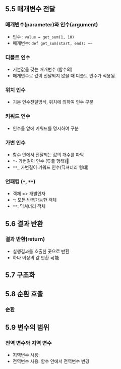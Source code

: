 ## 5.5 매개변수 전달
### 매개변수(parameter)와 인수(argument)
- 인수 : `value = get_sum(1, 10)`
- 매개변수: `def get_sum(start, end): ~~` 
### 디폴트 인수
- 기본값을 갖는 매개변수 (함수의)
- 매개변수로 값이 전달되지 않을 때 디폴트 인수가 적용됨.
### 위치 인수
- 기본 인수전달방식, 위치에 의하여 인수 구분
### 키워드 인수
- 인수들 앞에 키워드를 명시하여 구분
### 가변 인수
- 함수 안에서 전달되는 값의 개수를 파악
- `*-` 가변길이 인수 (튜플 형태)
- `**_` 가변길이 키워드 인수(딕셔너리 형태)
### 언패킹 (`*`, `**`)
- 객체 => 개별인자
- `*`: 모든 반복가능한 객체
- `**`: 딕셔너리 객체

## 5.6 결과 반환
### 결과 반환(return)
- 실행결과를 호출한 곳으로 반환
- 하나 이상의 값 반환 可能
## 5.7 구조화

## 5.8 순환 호출
### 순환

## 5.9 변수의 범위
### 전역 변수와 지역 변수 
- 지역변수 사용: 
- 전역변수 사용: 함수 안에서 전역변수 변경